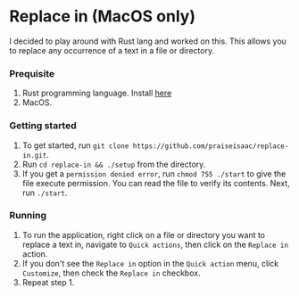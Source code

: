 # Replace in (MacOS only)

I decided to play around with Rust lang and worked on this.
This allows you to replace any occurrence of a text in a file or directory.

### Prequisite
1. Rust programming language. Install [here](https://www.rust-lang.org/learn/get-started)
2. MacOS.

### Getting started
1. To get started, run `git clone https://github.com/praiseisaac/replace-in.git`.
2. Run `cd replace-in && ./setup` from the directory. 
3. If you get a `permission denied error`, run `chmod 755 ./start` to give the file execute permission. You can read the file to verify its contents. Next, run `./start`.

### Running
1. To run the application, right click on a file or directory you want to replace a text in, navigate to `Quick actions`, then click on the `Replace in` action.
2. If you don't see the `Replace in` option in the `Quick action` menu, click `Customize`, then check the `Replace in` checkbox.
3. Repeat step 1.
